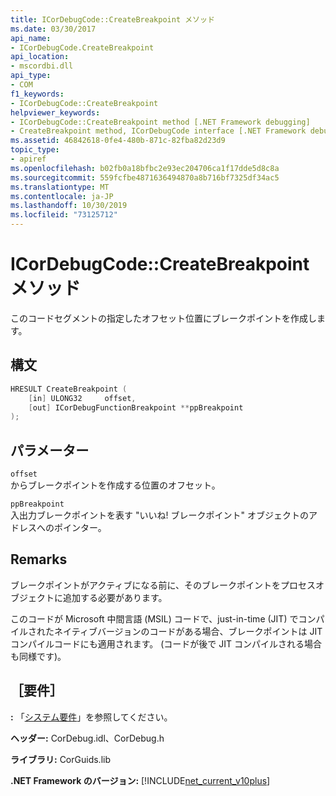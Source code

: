 ```yaml
---
title: ICorDebugCode::CreateBreakpoint メソッド
ms.date: 03/30/2017
api_name:
- ICorDebugCode.CreateBreakpoint
api_location:
- mscordbi.dll
api_type:
- COM
f1_keywords:
- ICorDebugCode::CreateBreakpoint
helpviewer_keywords:
- ICorDebugCode::CreateBreakpoint method [.NET Framework debugging]
- CreateBreakpoint method, ICorDebugCode interface [.NET Framework debugging]
ms.assetid: 46842618-0fe4-480b-871c-82fba82d23d9
topic_type:
- apiref
ms.openlocfilehash: b02fb0a18bfbc2e93ec204706ca1f17dde5d8c8a
ms.sourcegitcommit: 559fcfbe4871636494870a8b716bf7325df34ac5
ms.translationtype: MT
ms.contentlocale: ja-JP
ms.lasthandoff: 10/30/2019
ms.locfileid: "73125712"
---
```

# <a name="icordebugcodecreatebreakpoint-method"></a>ICorDebugCode::CreateBreakpoint メソッド
このコードセグメントの指定したオフセット位置にブレークポイントを作成します。  
  
## <a name="syntax"></a>構文  
  
```cpp  
HRESULT CreateBreakpoint (  
    [in] ULONG32     offset,  
    [out] ICorDebugFunctionBreakpoint **ppBreakpoint  
);  
```  
  
## <a name="parameters"></a>パラメーター  
 `offset`  
 からブレークポイントを作成する位置のオフセット。  
  
 `ppBreakpoint`  
 入出力ブレークポイントを表す "いいね! ブレークポイント" オブジェクトのアドレスへのポインター。  
  
## <a name="remarks"></a>Remarks  
 ブレークポイントがアクティブになる前に、そのブレークポイントをプロセスオブジェクトに追加する必要があります。  
  
 このコードが Microsoft 中間言語 (MSIL) コードで、just-in-time (JIT) でコンパイルされたネイティブバージョンのコードがある場合、ブレークポイントは JIT コンパイルコードにも適用されます。 (コードが後で JIT コンパイルされる場合も同様です)。  
  
## <a name="requirements"></a>［要件］  
 **:** 「[システム要件](../../../../docs/framework/get-started/system-requirements.md)」を参照してください。  
  
 **ヘッダー:** CorDebug.idl、CorDebug.h  
  
 **ライブラリ:** CorGuids.lib  
  
 **.NET Framework のバージョン:** [!INCLUDE[net_current_v10plus](../../../../includes/net-current-v10plus-md.md)]
